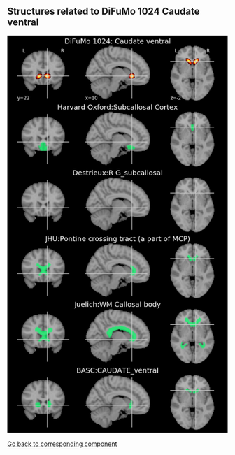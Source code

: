 


## Structures related to DiFuMo 1024 Caudate ventral

![486](486.jpg "Structures related to DiFuMo 1024 Caudate ventral")

[Go back to corresponding component](https://parietal-inria.github.io/DiFuMo/1024/html/486.html)